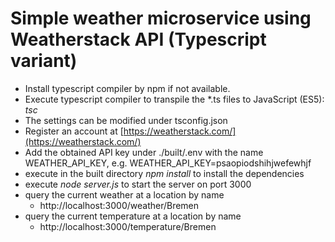 # Simple weather microservice using Weatherstack API (Typescript variant)

+ Install typescript compiler by npm if not available.
+ Execute typescript compiler to transpile the *.ts files to JavaScript (ES5): _tsc_ 
+ The settings can be modified under tsconfig.json
+ Register an account at [https://weatherstack.com/](https://weatherstack.com/)
+ Add the obtained API key under ./built/.env with the name WEATHER_API_KEY, e.g. WEATHER_API_KEY=psaopiodshihjwefewhjf
+ execute in the built directory _npm install_ to install the dependencies
+ execute _node server.js_ to start the server on port 3000
+ query the current weather at a location by name
  + http://localhost:3000/weather/Bremen
+ query the current temperature at a location by name
  + http://localhost:3000/temperature/Bremen
